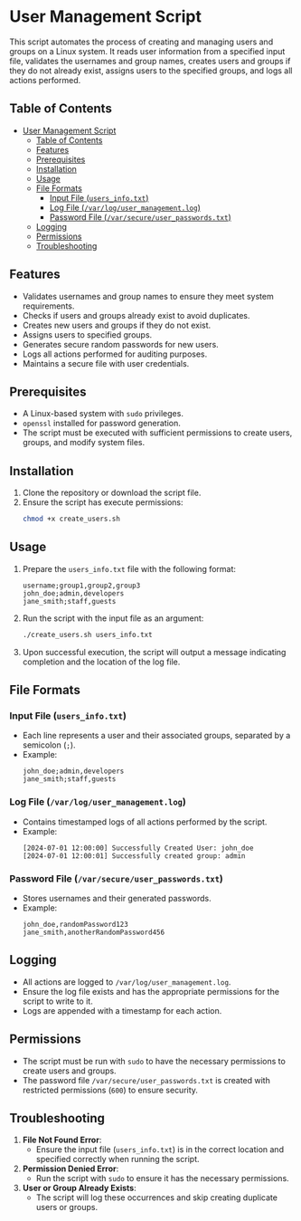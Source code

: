 # User Management Script

This script automates the process of creating and managing users and groups on a Linux system. It reads user information from a specified input file, validates the usernames and group names, creates users and groups if they do not already exist, assigns users to the specified groups, and logs all actions performed.

## Table of Contents

- [User Management Script](#user-management-script)
  - [Table of Contents](#table-of-contents)
  - [Features](#features)
  - [Prerequisites](#prerequisites)
  - [Installation](#installation)
  - [Usage](#usage)
  - [File Formats](#file-formats)
    - [Input File (`users_info.txt`)](#input-file-users_infotxt)
    - [Log File (`/var/log/user_management.log`)](#log-file-varloguser_managementlog)
    - [Password File (`/var/secure/user_passwords.txt`)](#password-file-varsecureuser_passwordstxt)
  - [Logging](#logging)
  - [Permissions](#permissions)
  - [Troubleshooting](#troubleshooting)

## Features

- Validates usernames and group names to ensure they meet system requirements.
- Checks if users and groups already exist to avoid duplicates.
- Creates new users and groups if they do not exist.
- Assigns users to specified groups.
- Generates secure random passwords for new users.
- Logs all actions performed for auditing purposes.
- Maintains a secure file with user credentials.

## Prerequisites

- A Linux-based system with `sudo` privileges.
- `openssl` installed for password generation.
- The script must be executed with sufficient permissions to create users, groups, and modify system files.

## Installation

1. Clone the repository or download the script file.
2. Ensure the script has execute permissions:
   ```bash
   chmod +x create_users.sh
   ```

## Usage

1. Prepare the `users_info.txt` file with the following format:
   ```
   username;group1,group2,group3
   john_doe;admin,developers
   jane_smith;staff,guests
   ```
2. Run the script with the input file as an argument:
   ```bash
   ./create_users.sh users_info.txt
   ```
3. Upon successful execution, the script will output a message indicating completion and the location of the log file.

## File Formats

### Input File (`users_info.txt`)

- Each line represents a user and their associated groups, separated by a semicolon (`;`).
- Example:
  ```
  john_doe;admin,developers
  jane_smith;staff,guests
  ```

### Log File (`/var/log/user_management.log`)

- Contains timestamped logs of all actions performed by the script.
- Example:
  ```
  [2024-07-01 12:00:00] Successfully Created User: john_doe
  [2024-07-01 12:00:01] Successfully created group: admin
  ```

### Password File (`/var/secure/user_passwords.txt`)

- Stores usernames and their generated passwords.
- Example:
  ```
  john_doe,randomPassword123
  jane_smith,anotherRandomPassword456
  ```

## Logging

- All actions are logged to `/var/log/user_management.log`.
- Ensure the log file exists and has the appropriate permissions for the script to write to it.
- Logs are appended with a timestamp for each action.

## Permissions

- The script must be run with `sudo` to have the necessary permissions to create users and groups.
- The password file `/var/secure/user_passwords.txt` is created with restricted permissions (`600`) to ensure security.

## Troubleshooting

1. **File Not Found Error**:
   - Ensure the input file (`users_info.txt`) is in the correct location and specified correctly when running the script.
2. **Permission Denied Error**:
   - Run the script with `sudo` to ensure it has the necessary permissions.
3. **User or Group Already Exists**:
   - The script will log these occurrences and skip creating duplicate users or groups.
